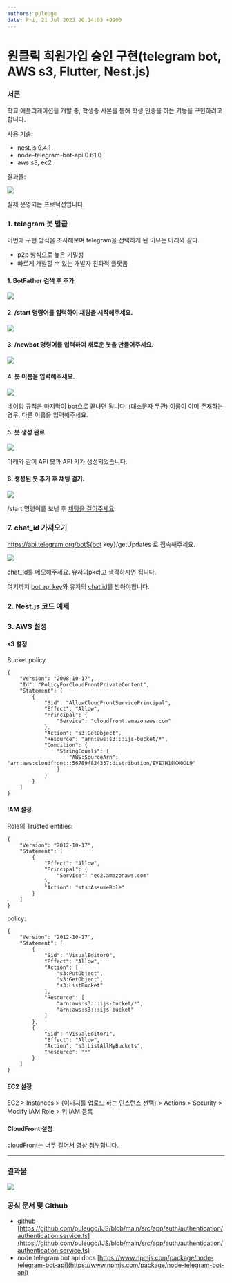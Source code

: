 ```yaml
---
authors: puleugo
date: Fri, 21 Jul 2023 20:14:03 +0900
---
```


# 원클릭 회원가입 승인 구현(telegram bot, AWS s3, Flutter, Nest.js)

### 서론

학교 애플리케이션을 개발 중, 학생증 사본을 통해 학생 인증을 하는 기능을 구현하려고 합니다.

사용 기술:

* nest.js 9.4.1
* node-telegram-bot-api 0.61.0
* aws s3, ec2

결과물:

![](https://blog.kakaocdn.net/dn/m1OAI/btsoypn4hN8/dw0uXqYUqmPScOwk5mipk1/img.png)

실제 운영되는 프로덕션입니다.

### 1\. telegram 봇 발급

이번에 구현 방식을 조사해보며 telegram을 선택하게 된 이유는 아래와 같다.

* p2p 방식으로 높은 기밀성
* 빠르게 개발할 수 있는 개발자 친화적 플랫폼

#### 1\. BotFather 검색 후 추가

![](https://blog.kakaocdn.net/dn/SbJfR/btsoyXdK6p3/irx0bdcaW9EjCP0KQ7ghO0/img.png)

#### 2\. /start 명령어를 입력하여 채팅을 시작해주세요.

![](https://blog.kakaocdn.net/dn/bvSQzy/btsov5EFACt/tRlYFP7SeidTIx6bR0ncvk/img.png)

#### 3\. /newbot 명령어를 입력하여 새로운 봇을 만들어주세요.

![](https://blog.kakaocdn.net/dn/tJ3KU/btsoxaLYe58/sT8h4BMAKDOspeUbKb8LH0/img.png)

#### 4\. 봇 이름을 입력해주세요.

![](https://blog.kakaocdn.net/dn/xPLW6/btsowbx49Cv/8rYgDlIelRWIHzFJjkh8K0/img.png)

네이밍 규칙은 마지막이 bot으로 끝나면 됩니다. (대소문자 무관) 이름이 이미 존재하는 경우, 다른 이름을 입력해주세요.

#### 5\. 봇 생성 완료

![](https://blog.kakaocdn.net/dn/cL2ujq/btsowsTR5JS/gucydDXZHsWBFtbxyG9rjK/img.png)

아래와 같이 API 봇과 API 키가 생성되었습니다.

#### 6\. 생성된 봇 추가 후 채팅 걸기.

![](https://blog.kakaocdn.net/dn/J4KR9/btsoyWlDDNq/M9KKJD2kHaP0GZDIFV9vAK/img.png)

/start 명령어를 보낸 후 <u>채팅을 걸어주세요</u>.

### 7\. chat\_id 가져오기

https://api.telegram.org/bot${bot key}/getUpdates 로 접속해주세요.

![](https://blog.kakaocdn.net/dn/bYoDsc/btsoxGX6rQJ/PZtM2v8cYQCVqjpGkUwWY1/img.png)

chat\_id를 메모해주세요. 유저의pk라고 생각하시면 됩니다.

여기까지 <u>bot api key</u>와 유저의 <u>chat id</u>를 받아야합니다.

### 2\. Nest.js 코드 예제

### 3\. AWS 설정

#### s3 설정

Bucket policy

```
{
    "Version": "2008-10-17",
    "Id": "PolicyForCloudFrontPrivateContent",
    "Statement": [
        {
            "Sid": "AllowCloudFrontServicePrincipal",
            "Effect": "Allow",
            "Principal": {
                "Service": "cloudfront.amazonaws.com"
            },
            "Action": "s3:GetObject",
            "Resource": "arn:aws:s3:::ijs-bucket/*",
            "Condition": {
                "StringEquals": {
                    "AWS:SourceArn": "arn:aws:cloudfront::567894824337:distribution/EVE7H18KXODL9"
                }
            }
        }
    ]
}
```

#### IAM 설정

Role의 Trusted entities:

```
{
    "Version": "2012-10-17",
    "Statement": [
        {
            "Effect": "Allow",
            "Principal": {
                "Service": "ec2.amazonaws.com"
            },
            "Action": "sts:AssumeRole"
        }
    ]
}
```

policy:

```
{
	"Version": "2012-10-17",
	"Statement": [
		{
			"Sid": "VisualEditor0",
			"Effect": "Allow",
			"Action": [
				"s3:PutObject",
				"s3:GetObject",
				"s3:ListBucket"
			],
			"Resource": [
				"arn:aws:s3:::ijs-bucket/*",
				"arn:aws:s3:::ijs-bucket"
			]
		},
		{
			"Sid": "VisualEditor1",
			"Effect": "Allow",
			"Action": "s3:ListAllMyBuckets",
			"Resource": "*"
		}
	]
}
```

#### EC2 설정

EC2 > Instances > {이미지를 업로드 하는 인스턴스 선택} > Actions > Security > Modify IAM Role > 위 IAM 등록

#### CloudFront 설정

cloudFront는 너무 길어서 영상 첨부합니다.

---

### 결과물

![](https://blog.kakaocdn.net/dn/m1OAI/btsoypn4hN8/dw0uXqYUqmPScOwk5mipk1/img.png)

### 공식 문서 및 Github

* github [https://github.com/puleugo/IJS/blob/main/src/app/auth/authentication/authentication.service.ts](https://github.com/puleugo/IJS/blob/main/src/app/auth/authentication/authentication.service.ts)
* node telegram bot api docs [https://www.npmjs.com/package/node-telegram-bot-api](https://www.npmjs.com/package/node-telegram-bot-api)

